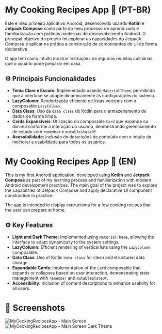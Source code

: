 # My Cooking Recipes App 📱 (PT-BR)

Este é meu primeiro aplicativo Android, desenvolvido usando **Kotlin** e **Jetpack Compose** como parte do meu processo de aprendizado e familiarização com práticas modernas de desenvolvimento Android. O principal objetivo do projeto foi explorar as capacidades do Jetpack Compose e aplicar na prática a construção de componentes de UI de forma declarativa.

O app tem como intuito mostrar instruções de algumas receitas culinárias que o usuário pode preparar em casa. 


## ⚙️ Principais Funcionalidades
- **Tema Claro e Escuro**: Implementado usando `MaterialTheme`, permitindo que a interface se adapte dinamicamente às configurações do sistema.
- **LazyColumn**: Renderização eficiente de listas verticais com o composable `LazyColumn`.
- **Data Class**: Uso da `data class` do Kotlin para o armazenamento de dados de forma limpa.
- **Cards Expansíveis**: Utilização do composable `Card` que expande ou diminui conforme a interação do usuário, demonstrando gerenciamento de estado com `remember` e `mutableStateOf`.
- **Acessibilidade**: Inclusão de descrições de conteúdo com o intuito de melhorar a usabilidade para todos os usuários.


# My Cooking Recipes App 📱 (EN)

This is my first Android application, developed using **Kotlin** and **Jetpack Compose** as part of my learning process and familiarization with modern Android development practices. The main goal of the project was to explore the capabilities of Jetpack Compose and apply declarative UI component construction in practice.

The app is intended to display instructions for a few cooking recipes that the user can prepare at home.


## ⚙️ Key Features
- **Light and Dark Theme**: Implemented using `MaterialTheme`, allowing the interface to adapt dynamically to the system settings.
- **LazyColumn**: Efficient rendering of vertical lists using the `LazyColumn` composable.
- **Data Class**: Use of Kotlin `data class` for clean and structured data storage.
- **Expandable Cards**: Implementation of the `Card` composable that expands or collapses based on user interaction, demonstrating state management with `remember` and `mutableStateOf`.
- **Accessibility**: Inclusion of content descriptions to enhance usability for all users.


# 📸 Screenshots
![MyCookingRecipesApp - Main Screen](https://github.com/user-attachments/assets/aa17a1f8-cf9c-40a2-b3d6-8555fef88a71) ![MyCookingRecipesApp - Main Screen Dark Theme](https://github.com/user-attachments/assets/e3ab4c01-2873-4b84-8814-e6167db6fea3)

